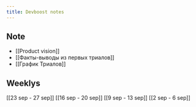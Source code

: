 ```yaml
---
title: Devboost notes
---
```

## Note
- [[Product vision]]
- [[Факты-выводы из первых триалов]]
- [[График Триалов]]
## Weeklys
[[23 sep - 27 sep]]
[[16 sep - 20 sep]]
[[9 sep - 13 sep]]
[[2 sep - 6 sep]]